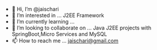 - 👋 Hi, I’m @jaischari
- 👀 I’m interested in ... J2EE Framework
- 🌱 I’m currently learning ...
- 💞️ I’m looking to collaborate on ... Java J2EE projects with SpringBoot,Micro Services and MySQL
- 📫 How to reach me ... jaischari@gmail.com

<!---
jaischari/jaischari is a ✨ special ✨ repository because its `README.md` (this file) appears on your GitHub profile.
You can click the Preview link to take a look at your changes.
--->

